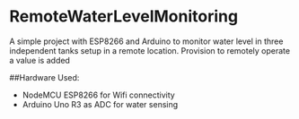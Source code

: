 # RemoteWaterLevelMonitoring
A simple project with ESP8266 and Arduino to monitor water level in three independent tanks setup in a remote location. Provision to remotely operate a value is added

##Hardware Used:
- NodeMCU ESP8266 for Wifi connectivity
- Arduino Uno R3 as ADC for water sensing

